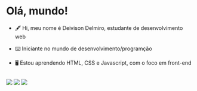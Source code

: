 # Olá, mundo!

- 🖋️ Hi, meu nome é Deivison Delmiro, estudante de desenvolvimento web

- ⌨️ Iniciante no mundo de desenvolvimento/programção

- 🖥️ Estou aprendendo HTML, CSS e Javascript, com o foco em front-end

##

<div>
    <a href="https://instagram.com/deivisondelmiro" target="_blank"><img src="https://img.shields.io/badge/-Instagram-%23E4405F?style=for-the-badge&logo=instagram&logoColor=white" target="_blank"></a>
    <a href="https://www.linkedin.com/in/deivisondelmiro" target="_blank"><img src="https://img.shields.io/badge/-LinkedIn-%230077B5?style=for-the-badge&logo=linkedin&logoColor=white" target="_blank"></a> 
    <a href = "mailto:deivisondelmirodasilva@gmail.com"><img src="https://img.shields.io/badge/-Gmail-%23333?style=for-the-badge&logo=gmail&logoColor=white" target="_blank"></a>
</div>
